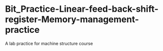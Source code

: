 # Bit_Practice-Linear-feed-back-shift-register-Memory-management-practice
A lab practice for machine structure course
